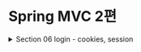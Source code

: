 # Spring MVC 2편

<details>
<summary>Section 06 login - cookies, session</summary>
<div markdown="1">

## 로그인 요구 사항
- ![img.png](img.png)
- ![img_1.png](img_1.png)
- ![img_2.png](img_2.png)

## 프로젝트 생성
- 도메인이 가장 중요하다!
- 도메인 = 화면, UI, 기술 인프라 등등의 영역을 제외한 시스템이 구현해야 하는 핵심 비즈니스 업무 영역을 말한다.
- 향후 web을 다른 기술로 바꾸어도 (api로 바꾸더라도, ssr로 바꾸더라도) 도메인은 그대로 유지될 수 있어야 한다.
- 그러기 위해서 중요한 것은 단방향 의존관계 설정이다. (단방향으로 흘러가도록 설계해야 잘 설계한 것)
- web은 domain을 알고있지만 domain은 web을 모르도록 설계해야 한다. 
- 이것을 web은 domain을 의존하지만 domain은 web을 의존하지 않는다고 표현한다.

## 홈화면 개발 및 회원 가입 개발
#### HomeController - home()수정
```java
@GetMapping("/")
public String home() {
 return "home";
}
```

#### templates/home.html
```html
<!DOCTYPE HTML>
<html xmlns:th="http://www.thymeleaf.org">
<head>
    <meta charset="utf-8">
    <link th:href="@{/css/bootstrap.min.css}"
          href="css/bootstrap.min.css" rel="stylesheet">
</head>
<body>
<div class="container" style="max-width: 600px">
    <div class="py-5 text-center">
        <h2>홈 화면</h2>
    </div>
    <div class="row">
        <div class="col">
            <button class="w-100 btn btn-secondary btn-lg" type="button"
                    th:onclick="|location.href='@{/members/add}'|">
                회원 가입
            </button>
        </div>
        <div class="col">
            <button class="w-100 btn btn-dark btn-lg"
                    onclick="location.href='items.html'"
                    th:onclick="|location.href='@{/login}'|" type="button">
                로그인
            </button>
        </div>
    </div>
    <hr class="my-4">
</div> <!-- /container -->
</body>
</html>

```

#### Member
```java
package hello.login.domain.member;
import lombok.Data;
import javax.validation.constraints.NotEmpty;
@Data
public class Member {
    private Long id;
    @NotEmpty
    private String loginId; //로그인 ID
    @NotEmpty
    private String name; //사용자 이름
    @NotEmpty
    private String password;
}
```
#### MemberRepository
```java
package hello.login.domain.member;
import lombok.extern.slf4j.Slf4j;
import org.springframework.stereotype.Repository;
import java.util.*;
/**
 * 동시성 문제가 고려되어 있지 않음, 실무에서는 ConcurrentHashMap, AtomicLong 사용 고려
 */
@Slf4j
@Repository
public class MemberRepository {
    private static Map<Long, Member> store = new HashMap<>(); //static 사용
    private static long sequence = 0L; //static 사용
    public Member save(Member member) {
        member.setId(++sequence);
        log.info("save: member={}", member);
        store.put(member.getId(), member);
        return member;
    }
    public Member findById(Long id) {
        return store.get(id);
    }
    public Optional<Member> findByLoginId(String loginId) {
        return findAll().stream()
                .filter(m -> m.getLoginId().equals(loginId))
                .findFirst();
    }
    public List<Member> findAll() {
        return new ArrayList<>(store.values());
    }
    public void clearStore() {
        store.clear();
    }
}
```

#### MemberController
```java
package hello.login.web.member;
import hello.login.domain.member.Member;
import hello.login.domain.member.MemberRepository;
import lombok.RequiredArgsConstructor;
import org.springframework.stereotype.Controller;
import org.springframework.validation.BindingResult;
import org.springframework.web.bind.annotation.GetMapping;
import org.springframework.web.bind.annotation.ModelAttribute;
import org.springframework.web.bind.annotation.PostMapping;
import org.springframework.web.bind.annotation.RequestMapping;
import javax.validation.Valid;
@Controller
@RequiredArgsConstructor
@RequestMapping("/members")
public class MemberController {
    private final MemberRepository memberRepository;
    @GetMapping("/add")
    public String addForm(@ModelAttribute("member") Member member) {
        return "members/addMemberForm";
    }
    @PostMapping("/add")
    public String save(@Valid @ModelAttribute Member member, BindingResult
            result) {
        if (result.hasErrors()) {
            return "members/addMemberForm";
        }
        memberRepository.save(member);
        return "redirect:/";
    }
}
```

#### 회원 가입 뷰 템플릿

```html
<!DOCTYPE HTML>
<html xmlns:th="http://www.thymeleaf.org">
<head>
    <meta charset="utf-8">
    <link th:href="@{/css/bootstrap.min.css}"
          href="../css/bootstrap.min.css" rel="stylesheet">
    <style>
 .container {
 max-width: 560px;
 }
 .field-error {
 border-color: #dc3545;
 color: #dc3545;
 }
 </style>
</head>
<body>
<div class="container">
    <div class="py-5 text-center">
        <h2>회원 가입</h2>
    </div>
    <h4 class="mb-3">회원 정보 입력</h4>
    <form action="" th:action th:object="${member}" method="post">
        <div th:if="${#fields.hasGlobalErrors()}">
            <p class="field-error" th:each="err : ${#fields.globalErrors()}"
               th:text="${err}">전체 오류 메시지</p>
        </div>
        <div>
            <label for="loginId">로그인 ID</label>
            <input type="text" id="loginId" th:field="*{loginId}" class="formcontrol"
                   th:errorclass="field-error">
            <div class="field-error" th:errors="*{loginId}" />
        </div>
        <div>
            <label for="password">비밀번호</label>
            <input type="password" id="password" th:field="*{password}"
                   class="form-control"
                   th:errorclass="field-error">
            <div class="field-error" th:errors="*{password}" />
        </div>
        <div>
            <label for="name">이름</label>
            <input type="text" id="name" th:field="*{name}" class="formcontrol"
                   th:errorclass="field-error">
            <div class="field-error" th:errors="*{name}" />
        </div>
        <hr class="my-4">
        <div class="row">
            <div class="col">
                <button class="w-100 btn btn-primary btn-lg" type="submit">회원
                    가입</button>
            </div>
            <div class="col">
                <button class="w-100 btn btn-secondary btn-lg"
                        onclick="location.href='items.html'"
                        th:onclick="|location.href='@{/}'|"
                        type="button">취소</button>
            </div>
        </div>
    </form>
</div> <!-- /container -->
</body>
</html>

```

## 로그인 개발

#### LoginService
```java
package hello.login.domain.login;

import hello.login.domain.member.Member;
import hello.login.domain.member.MemberRepository;
import lombok.RequiredArgsConstructor;
import org.springframework.stereotype.Service;

import java.util.Optional;

@Service
@RequiredArgsConstructor
public class LoginService {

    private final MemberRepository memberRepository;

    /**
     *
     * @param loginId
     * @param password
     * @return null -> 로그인 실패
     */
    public Member login(String loginId, String password) {
        return memberRepository.findByLoginId(loginId)
                .filter(m -> m.getPassword().equals(password))
                .orElse(null);
    }
}

```

#### LoginForm
```java
package hello.login.web.login;

import lombok.Data;

import javax.validation.constraints.NotEmpty;

@Data
public class LoginForm {

    @NotEmpty
    private String loginId;

    @NotEmpty
    private String password;

}

```
#### LoginController

```java
package hello.login.web.login;

import hello.login.domain.login.LoginService;
import hello.login.domain.member.Member;
import lombok.RequiredArgsConstructor;
import lombok.extern.slf4j.Slf4j;
import org.springframework.stereotype.Controller;
import org.springframework.validation.BindingResult;
import org.springframework.web.bind.annotation.GetMapping;
import org.springframework.web.bind.annotation.ModelAttribute;
import org.springframework.web.bind.annotation.PostMapping;

import javax.validation.Valid;

@Slf4j
@Controller
@RequiredArgsConstructor
public class LoginController {

    private final LoginService loginService;

    @GetMapping("/login")
    public String loginForm(@ModelAttribute("loginForm") LoginForm form) {
        return "login/loginForm";
    }

    @PostMapping("/login")
    public String login(@Valid @ModelAttribute LoginForm form, BindingResult bindingResult) {
        if (bindingResult.hasErrors()) {
            return "login/loginForm";
        }
        Member loginMember = loginService.login(form.getLoginId(), form.getPassword());

        if (loginMember == null) {
            bindingResult.reject("loginFail", "아이디 또는 비밀번호가 맞지 않습니다.");
            return "login/loginForm";
        }

        //로그인 성공 처리 TODO
        return "redirect:/";
    }

}

```

#### 로그인 폼 뷰 템플릿
```html
<!DOCTYPE HTML>
<html xmlns:th="http://www.thymeleaf.org">
<head>
    <meta charset="utf-8">
    <link th:href="@{/css/bootstrap.min.css}"
          href="../css/bootstrap.min.css" rel="stylesheet">
    <style>
 .container {
 max-width: 560px;
 }
 .field-error {
 border-color: #dc3545;
 color: #dc3545;
 }
 </style>
</head>
<body>
<div class="container">
    <div class="py-5 text-center">
        <h2>로그인</h2>
    </div>
    <form action="item.html" th:action th:object="${loginForm}" method="post">
        <div th:if="${#fields.hasGlobalErrors()}">
            <p class="field-error" th:each="err : ${#fields.globalErrors()}"
               th:text="${err}">전체 오류 메시지</p>
        </div>
        <div>
            <label for="loginId">로그인 ID</label>
            <input type="text" id="loginId" th:field="*{loginId}" class="formcontrol"
                   th:errorclass="field-error">
            <div class="field-error" th:errors="*{loginId}" />
        </div>
        <div>
            <label for="password">비밀번호</label>
            <input type="password" id="password" th:field="*{password}"
                   class="form-control"
                   th:errorclass="field-error">
            <div class="field-error" th:errors="*{password}" />
        </div>
        <hr class="my-4">
        <div class="row">
            <div class="col">
                <button class="w-100 btn btn-primary btn-lg" type="submit">
                    로그인</button>
            </div>
            <div class="col">
                <button class="w-100 btn btn-secondary btn-lg"
                        onclick="location.href='items.html'"
                        th:onclick="|location.href='@{/}'|"
                        type="button">취소</button>
            </div>
        </div>
    </form>
</div> <!-- /container -->
</body>
</html>
```

## 로그인 처리하기 - 쿠키 사용
- 쿠키를 사용해서 로그인, 로그아웃 기능을 구현해보자
- 로그인의 상태를 어떻게 유지할 수 있을까?
- 쿼리 파라미터를 계속 유지하면서 보낼 수도 있겠지만 매우 어렵고 번거로운 작업이다.
- 쿠키를 사용해보자

### 쿠키
- 서버에서 로그인에 성공하면 HTTP 응답에 쿠키를 담아서 브라우저에 전달하자.
- 그러면 브라우저는 앞으로 해당 쿠키를 지속해서 보내준다.
- ![img_3.png](img_3.png)
- ![img_4.png](img_4.png)
- 쿠키에는 영속 쿠키와 세션 쿠키가 있다.
  - 영속 쿠기: 만료 날짜를 입력하면 해당 날짜까지 유지
  - 세션 쿠키: 만료 날짜를 생략하면 브라우저 종료시 까지만 유지
- 우리는 브라우저 종료 시 로그아웃이 되길 기대함으로, 우리에게 필요한 것은 세션 쿠키이다.

#### LoginController - login()
- 로그인 성공 시 세션 쿠키를 생성하자.
```java
@PostMapping("/login")
public String login(@Valid @ModelAttribute LoginForm form, BindingResult
        bindingResult, HttpServletResponse response) {
        if (bindingResult.hasErrors()) {
            return "login/loginForm";
        }
        Member loginMember = loginService.login(form.getLoginId(),
        form.getPassword());
        log.info("login? {}", loginMember);
        if (loginMember == null) {
            bindingResult.reject("loginFail", "아이디 또는 비밀번호가 맞지 않습니다.");
            return "login/loginForm";
        }
        //로그인 성공 처리
        //쿠키에 시간 정보를 주지 않으면 세션 쿠키(브라우저 종료시 모두 종료)
        Cookie idCookie = new Cookie("memberId",
        String.valueOf(loginMember.getId()));
        response.addCookie(idCookie);
        return "redirect:/";
}

```
- 로그인에 성공하면 쿠키를 생성하고 HttpServletResponse에 싣는다.
- 쿠키 이름은 memberId이고, 값은 회원의 id를 담아둔다. 
- 웹 브라우저는 종료 전까지 회원의 id를 서버에 계속 보내줄 것이다.

#### 홈 - 로그인 처리
```java
package hello.login.web;
import hello.login.domain.member.Member;
import hello.login.domain.member.MemberRepository;
import lombok.RequiredArgsConstructor;
import lombok.extern.slf4j.Slf4j;
import org.springframework.stereotype.Controller;
import org.springframework.ui.Model;
import org.springframework.web.bind.annotation.CookieValue;
import org.springframework.web.bind.annotation.GetMapping;
@Slf4j
@Controller
@RequiredArgsConstructor
public class HomeController {

  private final MemberRepository memberRepository;
  // @GetMapping("/")
  public String home() {
    return "home";
  }
  @GetMapping("/")
  public String homeLogin(
          @CookieValue(name = "memberId", required = false) Long memberId,
          Model model) {
    if (memberId == null) {
      return "home";
    }
    //로그인
    Member loginMember = memberRepository.findById(memberId);
    if (loginMember == null) {
      return "home";
    }
    model.addAttribute("member", loginMember);
    return "loginHome";
  }
}
```
- @CookieValue를 사용하여 편리하게 쿠키를 조회할 수 있다.
- 로그인 하지 않은 사용자도 홈에 접근할 수 있기 때문에 required = false를 적용
- 로그인 쿠키가 없는 사용자는 기존 home으로 보낸다.
- 추가로 로그인 쿠키가 있어도 회원이 없으면 home으로 보낸다.
- 로그인 쿠키(memberId)가 있는 사용자는 로그인 사용자 전용 홈 화면인 loginHome으로 보낸다.
- 추가로 홈 화면에 회원 관련 정보도 출력해야 해서 member 데이터도 모델에 담아서 전달한다.

#### 홈 - 로그인 사용자 전용
```html
<!DOCTYPE HTML>
<html xmlns:th="http://www.thymeleaf.org">
<head>
  <meta charset="utf-8">
  <link th:href="@{/css/bootstrap.min.css}"
        href="../css/bootstrap.min.css" rel="stylesheet">
</head>
<body>
<div class="container" style="max-width: 600px">
  <div class="py-5 text-center">
    <h2>홈 화면</h2>
  </div>
  <h4 class="mb-3" th:text="|로그인: ${member.name}|">로그인 사용자 이름</h4>
  <hr class="my-4">
  <div class="row">
    <div class="col">
      <button class="w-100 btn btn-secondary btn-lg" type="button"
              th:onclick="|location.href='@{/items}'|">
        상품 관리
      </button>
    </div>
    <div class="col">
      <form th:action="@{/logout}" method="post">
        <button class="w-100 btn btn-dark btn-lg" type="submit">
          로그아웃
        </button>
      </form>
    </div>
  </div>
  <hr class="my-4">
</div> <!-- /container -->
</body>
</html>
```
- 로그인에 성공한 사용자 이름을 출력한다.
- 상품 관리, 로그아웃 버튼을 노출한다.

## 로그아웃 기능
- 이번에는 로그아웃 기능을 만들어보자.
- 로그아웃 방법은 다음과 같다.
- 세션 쿠키 임으로 웹 브라우저 종료
- 서버에서 해당 쿠키의 종료 날짜를 0으로 지정

#### LoginController - logout 기능 추가

```java
@PostMapping("/logout")
public String logout(HttpServletResponse response) {
 expireCookie(response, "memberId");
 return "redirect:/";
}
private void expireCookie(HttpServletResponse response, String cookieName) {
 Cookie cookie = new Cookie(cookieName, null);
 cookie.setMaxAge(0);
 response.addCookie(cookie);
}
```
- 로그아웃도 응답 쿠키를 생성하는데 Max-Age=0임을 확인할 수 있다.
- 해당 쿠키는 즉시 종료된다.

## 쿠키와 보안 문제
- 쿠키를 사용해서 로그인 ID를 전달해 로그인을 유지할 수 있었다.
- 그런데 여기에는 심각한 보안 문제가 있다.
  - 쿠키 값은 임의로 변경할 수 있다.
    - 클라이언트가 쿠키를 강제로 변경하면 다른 사용자가 된다.
    - 실제 웹 브라우저 개발자 모드 Cookie 변경을 할 수있음
  - 쿠키에 보관된 정보는 훔쳐갈 수 있다.
    - 만약 쿠키에 개인정보나, 신용카드 정보가 있다면?
    - 이 정보가 웹 브라우저에도 보관되고, 네트워크 요청마다 계속 클라이언트에서 서버로 전달된다.
    - 쿠키의 정보는 로컬 PC에서 털릴 수도 있고, 네트워크 전송 구간에서 털릴 수도 있다.
  - 해커가 쿠키를 한번 훔쳐가면 평생 사용할 수 있다.
    - 훔쳐간 쿠키로 악의적인 요청을 계속 시도할 수 있다.

## 대안
- 쿠키에 중요한 값을 노출하지 않고, 사용자 별로 예측 불가능한 임의의 토큰(랜덤 값)을 노출하고 서버에서 토큰과 사용자 id를 매핑해서 인식한다.
- 그리고 서버에서 토큰을 관리한다.
- 토큰은 해커가 임의의 값을 넣어도 찾을 수 없도록 예상 불가능 해야 한다.
- 해커가 토큰을 털어가도 시간이 지나면 사용할 수 없도록 서버에서 해당 토큰의 만료시간을 짧게 (예: 30분) 유지한다.
- 또는 해킹이 의심되는 경우 서버에서 해당 토큰을 강제로 제거하면 된다.

## 로그인 처리하기 - 세션 동작 방식
- 목표
  - 앞서 쿠키에 중요한 정보를 보관하는 방법은 여러가지 보안 이슈가 있었다.
  - 이 문제를 해결하려면 결국 중요한 정보를 모두 서버에 저장해야 한다.
  - 그리고 클라이언트와 서버는 추정 불가능한 임의의 식별자 값으로 연결해야 한다.
  - 이렇게 서버에 중요한 정보를 보관하고 연결을 유지하는 방법을 세션이라 한다.

#### 세션의 동작 방식

#### 로그인
- ![img_5.png](img_5.png)
- 사용자가 loginId, password 정보를 전달하면 서버에서 해당 사용자가 맞는지 확인한다.
#### 세션 생성
- ![img_6.png](img_6.png)
- 세션 ID를 생성하는데, 추정 불가능해야 한다.
  - UUID는 추정이 불가능하다.
    - Cookie: mySessionId=zz0101xx-bab9-4b92-9b32-dadb280f4b61
  - 생성된 세션 ID와 세션에 보관할 값 memberA를 서버의 세션 저장소에 보관한다.
#### 세션 ID를 응답 쿠키로 전달
- ![img_7.png](img_7.png)
- 클라이언트와 서버는 결국 쿠키로 연결 된다.
- 서버는 클라이언트에 mySessionId라는 이름으로 세션 ID만 쿠키에 담아 전달한다.
- 클라이언트는 쿠키 저장소에 mySessionId 쿠키를 보관한다.
#### 중요
- 여기서 중요한 포인트는 회원과 관련된 정보는 전혀 클라이언트에게 전달하지 않는다는 것이다.
- 오직 추정 불가능한 세션 ID만 쿠키를 통해 클라이언트에 전달한다.
#### 클라이언트 요청
- ![img_8.png](img_8.png)
- 클라이언트는 요청시 항상 mySessionId 쿠키를 전달한다.
- 서버에서는 클라이언트가 전달한 mySessionId 쿠키 정보로 세션 저장소를 조회해서 로그인 시 보관한 세션 정보를 사용한다.

## 정리
- 세션을 사용해서 서버에서 중요한 정보를 관리하게 되었다. 
- 덕분에 다음과 같은 보안 문제들을 해결할 수 있다.
  - 쿠키 값을 변조 -> 예상 불가능한 복잡한 세션 ID를 사용한다.
  - 쿠키에 보관하는 정보는 클라이언트 해킹 시 털릴 가능성이 있다. -> 세션 Id가 털려도 여기에는 중요한 정보가 없다.
  - 쿠키 탈취 후 사용 -> 해커가 토큰을 털어가도 시간이 지나면 사용할 수 없도록 서버에서 세션의 만료 시간을 짧게 유지한다.
    - 또는 해킹이 의심되는 경우 서버에서 해당 세션을 강제로 제거할 수 있다

## 로그인 처리하기 - 세션 직접 만들기
- 세션을 직접 개발해서 적용해보자
- 세션 관리는 크게 다음 3가지 기능을 제공하면 된다.
  - 세션 생성
    - sessionId 생성(임의의 추정 불가능한 랜덤 값)
    - 세션 저장소에 sessionId와 보관할 값 저장
    - sessionId로 응답 쿠키를 생성해서 클라이언트에 전달
  - 세션 조회
    - 클라이언트가 요청한 sessionId 쿠키의 값으로, 세션 저장소에 보관한 값 조회
  - 세션 만료
    - 클라이언트가 요청한 sessionId 쿠키의 값으로 세션 저장소에 보관한 sessionId와 값 제거

#### SessionManager - 세션 관리
```java
package hello.login.web.session;
import org.springframework.stereotype.Component;
import javax.servlet.http.Cookie;
import javax.servlet.http.HttpServletRequest;
import javax.servlet.http.HttpServletResponse;
import java.util.Arrays;
import java.util.Map;
import java.util.UUID;
import java.util.concurrent.ConcurrentHashMap;
/**
 * 세션 관리
 */
@Component
public class SessionManager {
  public static final String SESSION_COOKIE_NAME = "mySessionId";
  private Map<String, Object> sessionStore = new ConcurrentHashMap<>();
  /**
   * 세션 생성
   */
  public void createSession(Object value, HttpServletResponse response) {
    //세션 id를 생성하고, 값을 세션에 저장
    String sessionId = UUID.randomUUID().toString();
    sessionStore.put(sessionId, value);
    //쿠키 생성
    Cookie mySessionCookie = new Cookie(SESSION_COOKIE_NAME, sessionId);
    response.addCookie(mySessionCookie);
  }
  /**
   * 세션 조회
   */
  public Object getSession(HttpServletRequest request) {
    Cookie sessionCookie = findCookie(request, SESSION_COOKIE_NAME);
    if (sessionCookie == null) {
      return null;
    }
    return sessionStore.get(sessionCookie.getValue());
  }
  /**
   * 세션 만료
   */
  public void expire(HttpServletRequest request) {
    Cookie sessionCookie = findCookie(request, SESSION_COOKIE_NAME);
    if (sessionCookie != null) {
      sessionStore.remove(sessionCookie.getValue());
    }
  }
  private Cookie findCookie(HttpServletRequest request, String cookieName) {
    if (request.getCookies() == null) {
      return null;
    }
    return Arrays.stream(request.getCookies())
            .filter(cookie -> cookie.getName().equals(cookieName))
            .findAny()
            .orElse(null);
  }
}
```


#### SessionManagerTest - 테스트

```java
package hello.login.web.session;
import hello.login.domain.member.Member;
import org.junit.jupiter.api.Test;
import org.springframework.mock.web.MockHttpServletRequest;
import org.springframework.mock.web.MockHttpServletResponse;
import static org.assertj.core.api.Assertions.assertThat;
class SessionManagerTest {
  SessionManager sessionManager = new SessionManager();
  @Test
  void sessionTest() {
    //세션 생성
    MockHttpServletResponse response = new MockHttpServletResponse();
    Member member = new Member();
    sessionManager.createSession(member, response);
    //요청에 응답 쿠키 저장
    MockHttpServletRequest request = new MockHttpServletRequest();
    request.setCookies(response.getCookies());
    //세션 조회
    Object result = sessionManager.getSession(request);
    assertThat(result).isEqualTo(member);
    //세션 만료
    sessionManager.expire(request);
    Object expired = sessionManager.getSession(request);
    assertThat(expired).isNull();
  }
}
```

## 로그인 처리하기 - 직접 만든 세션 적용
- 지금까지 개발한 세션 관리 기능을 실제 웹 애플리케이션에 적용해보자

#### LoginController - loginV2()
```java
@PostMapping("/login")
public String loginV2(@Valid @ModelAttribute LoginForm form, BindingResult 
bindingResult, HttpServletResponse response) {
    if (bindingResult.hasErrors()) {
        return "login/loginForm";
    }
    Member loginMember = loginService.login(form.getLoginId(),
    form.getPassword());
    log.info("login? {}", loginMember);
    if (loginMember == null) {
        bindingResult.reject("loginFail", "아이디 또는 비밀번호가 맞지 않습니다.");
        return "login/loginForm";
    }
    //로그인 성공 처리
    //세션 관리자를 통해 세션을 생성하고, 회원 데이터 보관
    sessionManager.createSession(loginMember, response);
    return "redirect:/";
}
```

#### HomeController - homeLoginV2()
```java
@GetMapping("/")
public String homeLoginV2(HttpServletRequest request, Model model) {
 //세션 관리자에 저장된 회원 정보 조회
 Member member = (Member)sessionManager.getSession(request);
 if (member == null) {
 return "home";
 }
 //로그인
 model.addAttribute("member", member);
 return "loginHome";
}
```
- 세션 관리자에서 저장된 회원 정보를 조회하도록 했다.
- 만약 회원 정보가 없으면, 쿠키나 세션이 없는 것임으로 로그인 되지 않은 것으로 처리하도록 했다.

### 정리
- 이번 시간에는 세션과 쿠키의 개념을 명확하게 이해하기 위해서 직접 만들어보았다.
- 사실 세션이라는 것이 뭔가 특별한 것이 아니라 단지 쿠키를 사용하는데, 서버에서 데이터를 유지하는 방법일 뿐이라는 것을 이해했을 것이다.
- 그런데 프로젝트마다 이러한 세션 개념을 직접 개발하는 것은 상당히 불편할 것이다. 
- 그래서 서블릿도 세션 개념을 지원한다.
- 이제 직접 만드는 세션 말고, 서블릿이 공식 지원하는 세션을 알아보자.
- 서블릿이 공식 지원한느 세션은 우리가 직접 만든 세션과 동작 방식이 거의 같다.
- 추가로 세션을 일정시간 사용하지 않으면 해당 세션을 삭제하는 기능도 제공한다.

## 로그인 처리하기 - 서블릿 HTTP 세션 1
- 세션이라는 개념은 대부분의 웹 어플리케이션에 필요한 것
- 어쩌면 웹이 등장하면서 부터 나온 문제
- 서블릿은 세션을 위해 HttpSession이라는 기능을 제공하는데, 지금까지 나온 문제들을 해결해준다.
- 우리가 직접 구현한 세션의 개념이 이미 구현되어 있고, 더 잘 구현되어 있다.

### HttpSession 소개
- 서블릿이 제공하는 HttpSession도 결국 우리가 직접 만든 SessionManager와 같은 방식으로 동작한다.
- 서블릿을 통해 HttpSession을 생성하면 다음과 같은 쿠키를 생성한다.
- 쿠키 이름이 JSESSIONID이고, 값은 추정 불가능한 랜덤 값이다.

### HttpSession 사용
- 서블릿이 제공하는 HttpSession을 사용하도록 개발해보자

#### SessionConst
```java
package hello.login.web;
public class SessionConst {
 public static final String LOGIN_MEMBER = "loginMember";
}
```
- HttpSessino에 데이터를 보관하고 조회할 때 같은 이름이 중복 되어 사용됨으로, 상수를 하나 정의했다.

#### LoginController - loginV3()
```java
@PostMapping("/login")
public String loginV3(@Valid @ModelAttribute LoginForm form, BindingResult 
bindingResult, HttpServletRequest request) {
 if (bindingResult.hasErrors()) {
    return "login/loginForm";
 }
 Member loginMember = loginService.login(form.getLoginId(),form.getPassword());
 log.info("login? {}", loginMember);
 if (loginMember == null) {
    bindingResult.reject("loginFail", "아이디 또는 비밀번호가 맞지 않습니다.");
    return "login/loginForm";
 }
 //로그인 성공 처리
 //세션이 있으면 있는 세션 반환, 없으면 신규 세션 생성
 HttpSession session = request.getSession();
 //세션에 로그인 회원 정보 보관
 session.setAttribute(SessionConst.LOGIN_MEMBER, loginMember);
 return "redirect:/";
}
```
- 세션 생성
  - 세션을 생성하려면 request.getSession(create: true)를 사용하면 된다.
  - create 옵션은 default가 true -> 세션이 있으면 기존 세션 반환 없으면 생성 반환
  - create false -> 세션이 있으면 기존 세션 반환 없으면 null 반환
- 세션에 로그인 회원 정보 보관
  - ```session.setAttribute(SessionConst.LOGIN_MEMBER, loginMember);```
  - 세션에 데이터를 보관하는 방법은 request.setAttribute와 유사
  - 하나의 세션에 여러 값을 저장할 수 있다. 

#### LoginController - logoutV3()
```java
@PostMapping("/logout")
public String logoutV3(HttpServletRequest request) {
 //세션을 삭제한다.
 HttpSession session = request.getSession(false);
 if (session != null) {
    session.invalidate();
 }
 return "redirect:/";
}
```
- ```session.invalidate```: 세션을 제거 

#### HomeController - homeLoginV3()
```java
@GetMapping("/")
public String homeLoginV3(HttpServletRequest request, Model model) {
 //세션이 없으면 home
 HttpSession session = request.getSession(false);
 if (session == null) {
    return "home";
 }
 Member loginMember = (Member)
session.getAttribute(SessionConst.LOGIN_MEMBER);
 //세션에 회원 데이터가 없으면 home
 if (loginMember == null) {
    return "home";
 }
 //세션이 유지되면 로그인으로 이동
 model.addAttribute("member", loginMember);
 return "loginHome";
}
```
- ```request.getSession(false)``` false 옵션으로 세션을 생성하지 않도록 하며 조회
- ```session.getAttribute(SessionConst.LOGIN_MEMBER``` 로그인 시점에서 세션에 보관한 회원 객체를 찾는다.

## 로그인 처리하기 - 서블릿 HTTP 세션 2
- @SessionAttribute
  - 스프링은 세션을 더 편리하게 사용할 수 있도록 애노테이션을 지원한다.
  - 이미 로그인 된 사용자를 찾을 때는 다음과 같이 사용하면 된다.
  - 참고로 이 기능은 세션을 생성하지 않는다.

#### HomeController - homeLoginV3Spring())
```java
@GetMapping("/")
public String homeLoginV3Spring(
 @SessionAttribute(name = SessionConst.LOGIN_MEMBER, required = false) Member loginMember,
 Model model) {
 //세션에 회원 데이터가 없으면 home
 if (loginMember == null) {
    return "home";
 }
 //세션이 유지되면 로그인으로 이동
 model.addAttribute("member", loginMember);
 return "loginHome";
}
```
- 세션을 찾고, 세션에 들어있는 데이터를 찾는 번거로운 과정을  스프링이 한번에 편리하게 처리해주는 것을 확인할 수 있다.

## TrackingModes
- 로그인을 처음 시도하면 URL이 다음과 같이 jsessionid를 포함하고 있는 것을 확인할 수 있다
- http://localhost:8080/;jsessionid=F59911518B921DF62D09F0DF8F83F872
- 이것은 웹 브라우저가 쿠키를 지원하지 않을 때 쿠키 대신 URL을 통해 세션을 유지하는 방법이다.
- 이 방법을 사용하려면 URL에 이 값을 계속 포함해서 전달해야 하는데 잘 사용되지 않는 방법이다.
- 타임리프 같은 템플릿 엔진을 통해서 링크를 걸면 jsessionid를 URL에 자동으로 포함해줄 수 있다.
- 서버 입장에서 웹 브라우저가 쿠키를 지원하는지 않느지 최초에는 판단하지 못함으로 쿠키 값도 전달하고, URL에 jsessionid도 함께 전달하도록 유도하는 것이다.
- URL 전달 방식을 끄고 항상 쿠키를 통해서만 세션을 유지하고 싶으면 다음 옵션을 넣어주면 된다. 이렇게 하면 url에 jsessionid가 노출되지 않는다.


## 세션 정보와 타임아웃 설정
- 세션이 제공하는 정보들을 확인해보자

#### SessionInfoController
```java
package hello.login.web.session;
import lombok.extern.slf4j.Slf4j;
import org.springframework.web.bind.annotation.GetMapping;
import org.springframework.web.bind.annotation.RestController;
import javax.servlet.http.HttpServletRequest;
import javax.servlet.http.HttpSession;
import java.util.Date;
@Slf4j
@RestController
public class SessionInfoController {
  @GetMapping("/session-info")
  public String sessionInfo(HttpServletRequest request) {
    HttpSession session = request.getSession(false);
    if (session == null) {
      return "세션이 없습니다.";
    }
    //세션 데이터 출력
    session.getAttributeNames().asIterator()
            .forEachRemaining(name -> log.info("session name={}, value={}",
                    name, session.getAttribute(name)));
    log.info("sessionId={}", session.getId());
    log.info("maxInactiveInterval={}", session.getMaxInactiveInterval());
    log.info("creationTime={}", new Date(session.getCreationTime()));
    log.info("lastAccessedTime={}", new
            Date(session.getLastAccessedTime()));
    log.info("isNew={}", session.isNew());
    return "세션 출력";
  }
}
```

- sessionId: 세션 id, JSESSIONID의 값이다.
- maxInactiveInterval: 세션의 유효 시간 
- creationTime: 세션 생성일시
- lastAccessedtime: 세션과 연결된 사용자가 최근에 서버에 접근한 시간, 클라이언트에서 서버로 sessionId를 요청한 경우 갱신된다.
- isNew: 새로 생성된 세션이지, 아니면 이미 과거에 만들어졌는지 여부를 판단

### 세션 타임아웃 설정
- 세션은 사용자가 로그아웃을 직접 호출해서 session.invalidate()가 호출 되는 경우에 삭제된다.
- 그런데 대부분의 사용자는 로그아웃을 선택하지 않고, 그냥 웹 브라우저를 종료한다.
- 문제는 HTTP의 비 연결성 때문에 서버 입장에서는 해당 사용자가 웹 브라우저를 종료했는지 인식할 수 없다.
- 따라서 서버에서 세션 데이터를 언제 삭제해야 하는지 판단하기가 어렵다.
- 이 경우 남아있는 세션을 무한정 보관한다면 다음과 같은 문제들이 발생할 수 있다.
  - 세션과 관련된 쿠키를 탈취 당했을 경우 오랜 시간이 지나도 해당 쿠키로 악의적인 요청을 할 수 있다.
  - 세션은 기본적으로 메모리에 생성됨으로 메모리가 터져 장애가 날 수 있다.

### 세션의 종료 시점
- 세션의 종료 시점을 정해야 한다.
- 보통 30분 정도로 많이 잡는다.
- 그런데 문제는 30분이 지나면 세션이 삭제되기 때문에 열심히 사이트를 돌아다니다가 또 로그인을 해서 세션을 생성해야 한다.
- 더 나은 대안은 세션 생성 시점이 아니라 사용자가 서버에 최근에 요청한 시간을 기준으로 30분 정도를 유지해주는 것이다.
- 이렇게 하면 사용자가 서비스를 사용하고 있으면, 세션의 생존 시간이 30분으로 계속 새로고침 되게 된다.
- Http 세션은 이 방식을 사용한다.

### 세션 타임아웃 설정
- 스프링 부트 글로벌 설정
  - ```server.servlet.session.timeout=60```
- 특정 세션 단위로 시간 설정
  - ```session.setMaxInactiveInterval(1800); //1800초```
- LastAccessedTime이후로 timeout 시간이 지나면 WAS가 내부에서 해당 세션을 제거한다.

</div>
</details>